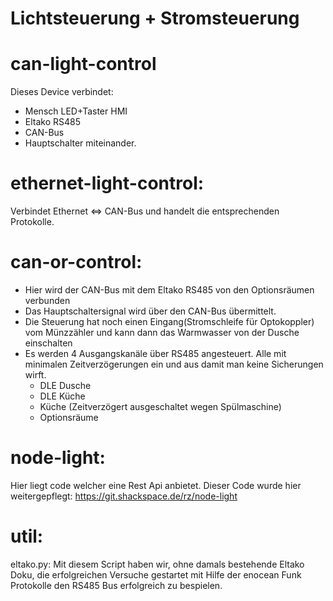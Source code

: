 Lichtsteuerung + Stromsteuerung
===============================

can-light-control
=================
Dieses Device verbindet:
- Mensch LED+Taster HMI
- Eltako RS485
- CAN-Bus
- Hauptschalter
miteinander.

ethernet-light-control:
=======================
Verbindet Ethernet <=> CAN-Bus und handelt die entsprechenden Protokolle.

can-or-control:
===============
- Hier wird der CAN-Bus mit dem Eltako RS485 von den Optionsräumen verbunden
- Das Hauptschaltersignal wird über den CAN-Bus übermittelt.
- Die Steuerung hat noch einen Eingang(Stromschleife für Optokoppler) vom Münzzähler und kann dann das Warmwasser von der Dusche einschalten
- Es werden 4 Ausgangskanäle über RS485 angesteuert. Alle mit minimalen Zeitverzögerungen ein und aus damit man keine Sicherungen wirft.
  - DLE Dusche
  - DLE Küche
  - Küche (Zeitverzögert ausgeschaltet wegen Spülmaschine)
  - Optionsräume

node-light:
===========
Hier liegt code welcher eine Rest Api anbietet.
Dieser Code wurde hier weitergepflegt:
https://git.shackspace.de/rz/node-light


util:
=====
eltako.py: Mit diesem Script haben wir, ohne damals bestehende Eltako Doku, die erfolgreichen Versuche gestartet mit Hilfe der enocean Funk Protokolle den RS485 Bus erfolgreich zu bespielen.
